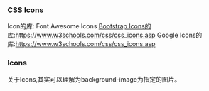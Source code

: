 ### CSS Icons
Icon的库: Font Awesome Icons
[Bootstrap Icons的库](https://icons.getbootstrap.com/):https://www.w3schools.com/css/css_icons.asp
Google Icons的库:https://www.w3schools.com/css/css_icons.asp

### Icons
关于Icons,其实可以理解为background-image为指定的图片。